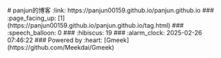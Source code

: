 <meta name="google-site-verification" content="7pr7y-omnxV-aGHPg5ms9q63iAQTfcpujH9bDF_hTwc" />
# panjun的博客 :link: https://panjun00159.github.io/panjun.github.io 
### :page_facing_up: [1](https://panjun00159.github.io/panjun.github.io/tag.html) 
### :speech_balloon: 0 
### :hibiscus: 19 
### :alarm_clock: 2025-02-26 07:46:22 
### Powered by :heart: [Gmeek](https://github.com/Meekdai/Gmeek)
